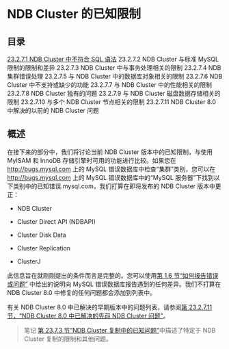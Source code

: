 # NDB Cluster 的已知限制

## 目录

[23.2.7.1 NDB Cluster 中不符合 SQL 语法](不符合NDB集群中的SQL语法.md)
23.2.7.2 NDB Cluster 与标准 MySQL 限制的限制和差异
23.2.7.3 NDB Cluster 中与事务处理相关的限制
23.2.7.4 NDB 集群错误处理
23.2.7.5 与 NDB Cluster 中的数据库对象相关的限制
23.2.7.6 NDB Cluster 中不支持或缺少的功能
23.2.7.7 与 NDB Cluster 中的性能相关的限制
23.2.7.8 NDB Cluster 独有的问题
23.2.7.9 与 NDB Cluster 磁盘数据存储相关的限制
23.2.7.10 与多个 NDB Cluster 节点相关的限制
23.2.7.11 NDB Cluster 8.0 中解决的以前的 NDB Cluster 问题

## 概述

在接下来的部分中，我们将讨论当前 NDB Cluster 版本中的已知限制，与使用 MyISAM 和 InnoDB 存储引擎时可用的功能进行比较。如果您在 <http://bugs.mysql.com> 上的 MySQL 错误数据库中检查“集群”类别，您可以在 <http://bugs.mysql.com> 上的 MySQL 错误数据库中的“MySQL 服务器”下找到以下类别中的已知错误.mysql.com，我们打算在即将发布的 NDB Cluster 版本中更正：

- NDB Cluster

- Cluster Direct API (NDBAPI)

- Cluster Disk Data

- Cluster Replication

- ClusterJ

此信息旨在就刚刚提出的条件而言是完整的。您可以使用[第 1.6 节“如何报告错误或问题”](https://dev.mysql.com/doc/refman/8.0/en/bug-reports.html) 中给出的说明向 MySQL 错误数据库报告遇到的任何差异。我们不打算在 NDB Cluster 8.0 中修复的任何问题都会添加到列表中。

有关 NDB Cluster 8.0 中已解决的早期版本中的问题列表，请参阅[第 23.2.7.11 节，“NDB Cluster 8.0 中已解决的先前 NDB Cluster 问题”](https://dev.mysql.com/doc/refman/8.0/en/mysql-cluster-limitations-resolved.html)。

> 笔记
[第 23.7.3 节“NDB Cluster 复制中的已知问题”](https://dev.mysql.com/doc/refman/8.0/en/mysql-cluster-replication-issues.html)中描述了特定于 NDB Cluster 复制的限制和其他问题。
